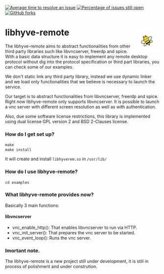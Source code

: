 [![Average time to resolve an issue](http://isitmaintained.com/badge/resolution/araujobsd/libhyve-remote.svg)](http://isitmaintained.com/project/araujobsd/libhyve-remote "Average time to resolve an issue")
[![Percentage of issues still open](http://isitmaintained.com/badge/open/araujobsd/libhyve-remote.svg)](http://isitmaintained.com/project/araujobsd/libhyve-remote "Percentage of issues still open")
[![GitHub forks](https://img.shields.io/github/forks/araujobsd/libhyve-remote.svg)](https://github.com/araujobsd/libhyve-remote/network)


# libhyve-remote <img src="https://raw.githubusercontent.com/araujobsd/hbhyve/master/logo/hbhyve.jpg" alt="libhyve-remote" height="82" width="82" align="right">

The libhyve-remote aims to abstract functionalities from other third party libraries such like libvncserver, freerdp and spice. With a basic data structure it is easy to implement any remote desktop protocol without dig into the protocol specification or third part libraries, you can check some of our examples.

We don't static link any third party library, instead we use dynamic linker and we load only functionalities that we believe is necessary to launch the service.

Our target is to abstract functionalities from libvncserver, freerdp and spice. Right now libhyve-remote only supports libvncserver. It is possible to launch a vnc server with different screen resolution as well as with authentication.

Also, due some software license restrictions, this library is implemented using dual license GPL version 2 and BSD 2-Clauses license.

### How do I get set up?

    make
    make install 

It will create and install `libhyverem.so` in `/usr/lib/`

### How do I use libhyve-remote?

    cd examples

### What libhyve-remote provides now?

Basically 3 main functions:
#### libvncserver ####
* vnc_enable_http(): That enables libvncserver to run via HTTP.
* vnc_init_server(): That prepares the vnc server to be started.
* vnc_event_loop(): Runs the vnc server.

### Imortant note. ### 
The libhyve-remote is a new project still under development, it is still in process of polishment and under constrution.
